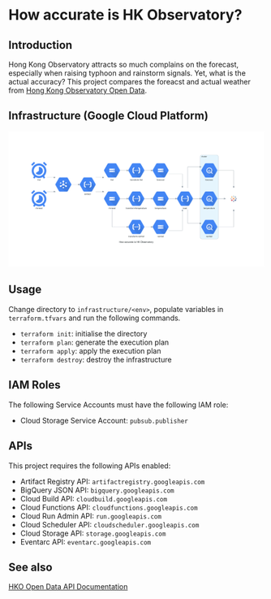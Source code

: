 # How accurate is HK Observatory?

## Introduction
Hong Kong Observatory attracts so much complains on the forecast, especially when raising typhoon and rainstorm signals. Yet, what is the actual accuracy? This project compares the foreacst and actual weather from [Hong Kong Observatory Open Data](https://www.hko.gov.hk/en/abouthko/opendata_intro.htm).

## Infrastructure (Google Cloud Platform)
<img src="how_accurate_is_hk_observatory.png">

## Usage
Change directory to `infrastructure/<env>`, populate variables in `terraform.tfvars`  and run the following commands.
* `terraform init`: initialise the directory
* `terraform plan`: generate the execution plan
* `terraform apply`: apply the execution plan
* `terraform destroy`: destroy the infrastructure

## IAM Roles
The following Service Accounts must have the following IAM role:
* Cloud Storage Service Account: `pubsub.publisher`

## APIs
This project requires the following APIs enabled:
* Artifact Registry API: `artifactregistry.googleapis.com`
* BigQuery JSON API: `bigquery.googleapis.com`
* Cloud Build API: `cloudbuild.googleapis.com`
* Cloud Functions API: `cloudfunctions.googleapis.com`
* Cloud Run Admin API: `run.googleapis.com`
* Cloud Scheduler API: `cloudscheduler.googleapis.com`
* Cloud Storage API: `storage.googleapis.com`
* Eventarc API: `eventarc.googleapis.com`

## See also
[HKO Open Data API Documentation](https://www.hko.gov.hk/en/weatherAPI/doc/files/HKO_Open_Data_API_Documentation.pdf)